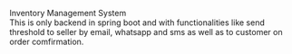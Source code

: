 Inventory Management System<br>
This is only backend in spring boot and with functionalities like send threshold to seller by email, whatsapp and sms as well as to customer on order comfirmation.
